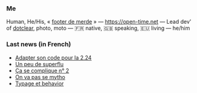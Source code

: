 ### Me

Human, He/His, « [footer de merde](https://open-time.net/post/2013/07/17/La-veritable-histoire-du-Footer-de-merde-) » — https://open-time.net — Lead dev' of [dotclear](https://git.dotclear.org/dev/dotclear), photo, moto — 🇫🇷 native, 🇬🇧 speaking, 🇪🇺 living — he/him

### Last news (in French)

<!-- BLOG-POST-LIST:START -->
- [Adapter son code pour la 2.24](https://open-time.net/post/2022/10/20/Adapter-son-code-pour-la-224)
- [Un peu de superflu](https://open-time.net/post/2022/10/19/Un-peu-de-superflu)
- [Ça se complique n° 2](https://open-time.net/post/2022/10/18/Ca-se-complique-n-2)
- [On va pas se mytho](https://open-time.net/post/2022/10/17/On-va-pas-se-mytho)
- [Typage et behavior](https://open-time.net/post/2022/10/16/Typage-et-behavior)
<!-- BLOG-POST-LIST:END -->

